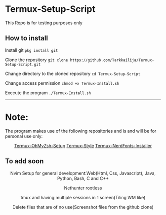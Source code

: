# Termux-Setup-Script
This Repo is for testing purposes only

## How to install
Install git
```pkg install git```

Clone the repository
```git clone https://github.com/Tarkkailija/Termux-Setup-Script.git```

Change directory to the cloned repository
```cd Termux-Setup-Script```

Change access permission
```chmod +x Termux-Install.sh```


Execute the program
```./Termux-Install.sh```

---

# Note:
The program makes use of the following repositories and is and will be for personal use only:
<center>
<a href="https://github.com/adi1090x/termux-omz.git">Termux-OhMyZsh-Setup</a>
<a href="https://github.com/adi1090x/termux-style">Termux-Style</a>
<a href="https://github.com/notflawffles/termux-nerd-installer.git">Termux-NerdFonts-Installer</a>
</center>

## To add soon
<center>
<p>Nvim Setup for general development:Web(Html, Css, Javascript), Java, Python, Bash, C and C++</p>
<p>Nethunter rootless</p>
<p>tmux and having multiple sessions in 1 screen(Tiling WM like)</p>
<p>Delete files that are of no use(Screenshot files from the github clone)</p>
</center>


